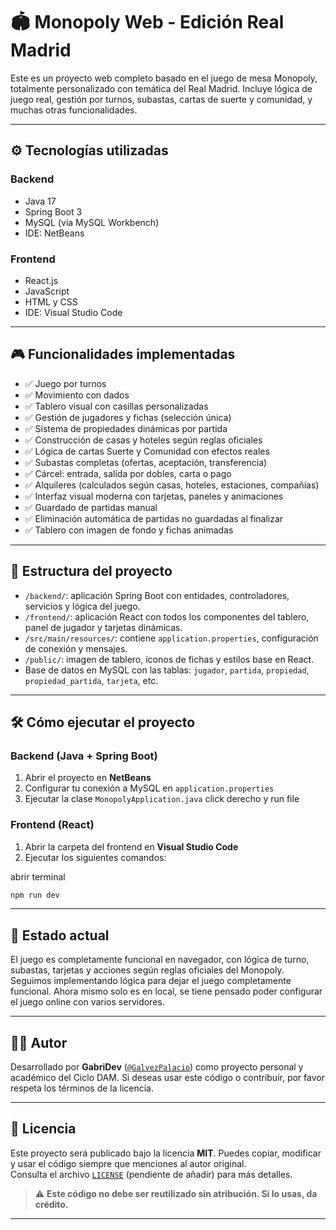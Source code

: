 # 🏟️ Monopoly Web - Edición Real Madrid

Este es un proyecto web completo basado en el juego de mesa Monopoly, totalmente personalizado con temática del Real Madrid. Incluye lógica de juego real, gestión por turnos, subastas, cartas de suerte y comunidad, y muchas otras funcionalidades.

---

## ⚙️ Tecnologías utilizadas

### Backend
- Java 17
- Spring Boot 3
- MySQL (vía MySQL Workbench)
- IDE: NetBeans

### Frontend
- React.js
- JavaScript
- HTML y CSS
- IDE: Visual Studio Code

---

## 🎮 Funcionalidades implementadas

- ✅ Juego por turnos
- ✅ Movimiento con dados
- ✅ Tablero visual con casillas personalizadas
- ✅ Gestión de jugadores y fichas (selección única)
- ✅ Sistema de propiedades dinámicas por partida
- ✅ Construcción de casas y hoteles según reglas oficiales
- ✅ Lógica de cartas Suerte y Comunidad con efectos reales
- ✅ Subastas completas (ofertas, aceptación, transferencia)
- ✅ Cárcel: entrada, salida por dobles, carta o pago
- ✅ Alquileres (calculados según casas, hoteles, estaciones, compañías)
- ✅ Interfaz visual moderna con tarjetas, paneles y animaciones
- ✅ Guardado de partidas manual
- ✅ Eliminación automática de partidas no guardadas al finalizar
- ✅ Tablero con imagen de fondo y fichas animadas

---

## 🧩 Estructura del proyecto

- `/backend/`: aplicación Spring Boot con entidades, controladores, servicios y lógica del juego.
- `/frontend/`: aplicación React con todos los componentes del tablero, panel de jugador y tarjetas dinámicas.
- `/src/main/resources/`: contiene `application.properties`, configuración de conexión y mensajes.
- `/public/`: imagen de tablero, íconos de fichas y estilos base en React.
- Base de datos en MySQL con las tablas: `jugador`, `partida`, `propiedad`, `propiedad_partida`, `tarjeta`, etc.

---

## 🛠️ Cómo ejecutar el proyecto

### Backend (Java + Spring Boot)

1. Abrir el proyecto en **NetBeans**
2. Configurar tu conexión a MySQL en `application.properties`
3. Ejecutar la clase `MonopolyApplication.java` click derecho y run file


### Frontend (React)

1. Abrir la carpeta del frontend en **Visual Studio Code**
2. Ejecutar los siguientes comandos:

abrir terminal
```bash
npm run dev
```
---

## 📌 Estado actual

El juego es completamente funcional en navegador, con lógica de turno, subastas, tarjetas y acciones según reglas oficiales del Monopoly.  
Seguimos implementando lógica para dejar el juego completamente funcional.
Ahora mismo solo es en local, se tiene pensado poder configurar el juego online con varios servidores.

---

## 👨‍💻 Autor

Desarrollado por **GabriDev** ([`@GalvezPalacio`](https://github.com/GalvezPalacio)) como proyecto personal y académico del Ciclo DAM.
Si deseas usar este código o contribuir, por favor respeta los términos de la licencia.

---

## 📄 Licencia

Este proyecto será publicado bajo la licencia **MIT**. Puedes copiar, modificar y usar el código siempre que menciones al autor original.  
Consulta el archivo [`LICENSE`](LICENSE) (pendiente de añadir) para más detalles.

> ⚠️ **Este código no debe ser reutilizado sin atribución. Si lo usas, da crédito.**

---
